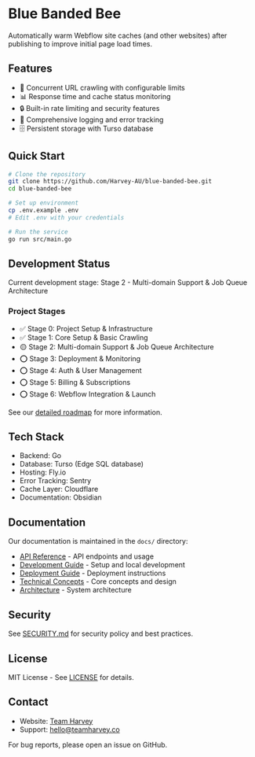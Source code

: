 # Blue Banded Bee

Automatically warm Webflow site caches (and other websites) after publishing to improve initial page load times.

## Features

- 🚀 Concurrent URL crawling with configurable limits
- 📊 Response time and cache status monitoring
- 🔒 Built-in rate limiting and security features
- 📝 Comprehensive logging and error tracking
- 🗄️ Persistent storage with Turso database

## Quick Start

```bash
# Clone the repository
git clone https://github.com/Harvey-AU/blue-banded-bee.git
cd blue-banded-bee

# Set up environment
cp .env.example .env
# Edit .env with your credentials

# Run the service
go run src/main.go
```

## Development Status

Current development stage: Stage 2 - Multi-domain Support & Job Queue Architecture

### Project Stages

- ✅ Stage 0: Project Setup & Infrastructure
- ✅ Stage 1: Core Setup & Basic Crawling
- 🟡 Stage 2: Multi-domain Support & Job Queue Architecture
- ⭕ Stage 3: Deployment & Monitoring
- ⭕ Stage 4: Auth & User Management
- ⭕ Stage 5: Billing & Subscriptions
- ⭕ Stage 6: Webflow Integration & Launch

See our [detailed roadmap](docs/Roadmap.md) for more information.

## Tech Stack

- Backend: Go
- Database: Turso (Edge SQL database)
- Hosting: Fly.io
- Error Tracking: Sentry
- Cache Layer: Cloudflare
- Documentation: Obsidian

## Documentation

Our documentation is maintained in the `docs/` directory:

- [API Reference](docs/api.md) - API endpoints and usage
- [Development Guide](docs/development.md) - Setup and local development
- [Deployment Guide](docs/deployment.md) - Deployment instructions
- [Technical Concepts](docs/concepts.md) - Core concepts and design
- [Architecture](docs/architecture.md) - System architecture

## Security

See [SECURITY.md](SECURITY.md) for security policy and best practices.

## License

MIT License - See [LICENSE](LICENSE) for details.

## Contact

- Website: [Team Harvey](https://www.teamharvey.co)
- Support: [hello@teamharvey.co](mailto:hello@teamharvey.co)

For bug reports, please open an issue on GitHub.
